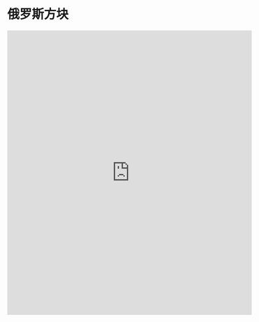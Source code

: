 # 俄罗斯方块


<div align="center">
  <div id="tetris"></div>
</div>

<body style='overflow:scroll;overflow-y:hidden'> 
</body>

<p align="center"><iframe src="https://binaryify.github.io/vue-tetris/?lan=zh" width="560" height="650" name="topFrame" scrolling="yes" noresize="noresize" frameborder="0" id="topFrame" onload="topFrame.focus()"></iframe></p>

&nbsp;

